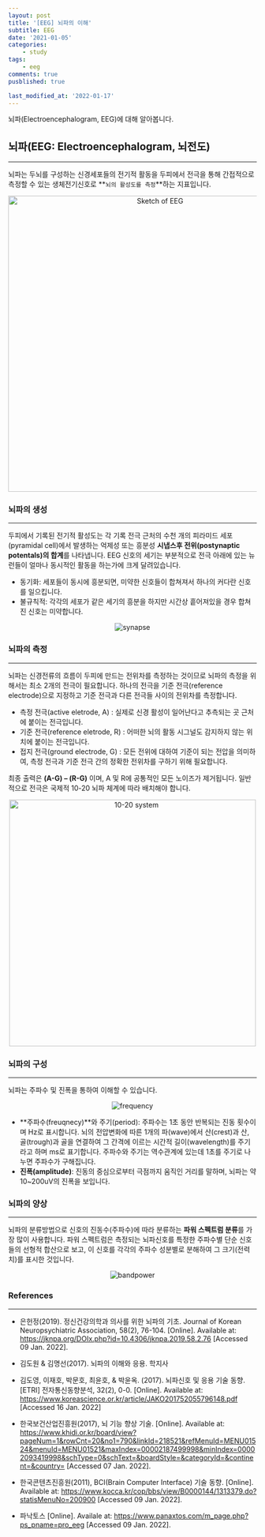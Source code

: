 ```yaml
---
layout: post
title: '[EEG] 뇌파의 이해'
subtitle: EEG
date: '2021-01-05'
categories:
    - study
tags:
    - eeg
comments: true
pusblished: true

last_modified_at: '2022-01-17'
---
```


뇌파(Electroencephalogram, EEG)에 대해 알아봅니다.

## 뇌파(EEG: Electroencephalogram, 뇌전도)

***

뇌파는 두뇌를 구성하는 신경세포들의 전기적 활동을 두피에서 전극을 통해 간접적으로 측정할 수 있는 생체전기신호로 **`뇌의 활성도를 측정`**하는 지표입니다.    

<center><img src="https://github.com/HayoonSong/Images-for-Github-Pages/blob/main/study/eeg/01_understanding_eeg/sketch_of_EEG.png?raw=true" alt="Sketch of EEG" width="600" height="600"></center>


### 뇌파의 생성

***

두피에서 기록된 전기적 활성도는 각 기록 전극 근처의 수천 개의 피라미드 세포(pyramidal cell)에서 발생하는 억제성 또는 흥분성 **시냅스후 전위(postynaptic potentals)의 합계**를 나타냅니다. EEG 신호의 세기는 부분적으로 전극 아래에 있는 뉴런들이 얼마나 동시적인 활동을 하는가에 크게 달려있습니다. 
*   동기화: 세포들이 동시에 흥분되면, 미약한 신호들이 합쳐져서 하나의 커다란 신호를 일으킵니다. 
*   불규칙적: 각각의 세포가 같은 세기의 흥분을 하지만 시간상 흩어져있을 경우 합쳐진 신호는 미약합니다.

<center><img src="https://github.com/HayoonSong/Images-for-Github-Pages/blob/main/study/eeg/01_understanding_eeg/synapse.png?raw=true" alt="synapse"></center>


### 뇌파의 측정

***

뇌파는 신경전류의 흐름이 두피에 만드는 전위차를 측정하는 것이므로 뇌파의 측정을 위해서는 최소 2개의 전극이 필요합니다. 하나의 전극을 기준 전극(reference electrode)으로 지정하고 기준 전극과 다른 전극들 사이의 전위차를 측정합니다.

*   측정 전극(active eletrode, A)
: 실제로 신경 활성이 일어난다고 추측되는 곳 근처에 붙이는 전극입니다.
*   기준 전극(reference eletrode, R)
: 어떠한 뇌의 활동 시그널도 감지하지 않는 위치에 붙이는 전극입니다.
*   접지 전극(ground electrode, G)
: 모든 전위에 대하여 기준이 되는 전압을 의미하여, 측정 전극과 기준 전극 간의 정확한 전위차를 구하기 위해 필요합니다.

최종 출력은 **(A-G) – (R-G)** 이며, A 및 R에 공통적인 모든 노이즈가 제거됩니다. 일반적으로 전극은 국제적 10-20 뇌파 체계에 따라 배치해야 합니다.

<center><img src="https://github.com/HayoonSong/Images-for-Github-Pages/blob/main/study/eeg/01_understanding_eeg/International_10-20_system.jpg?raw=true" alt="10-20 system" width="500" height="500"></center>


### 뇌파의 구성

***

뇌파는 주파수 및 진폭을 통하여 이해할 수 있습니다.

<center><img src="https://github.com/HayoonSong/Images-for-Github-Pages/blob/main/study/eeg/01_understanding_eeg/frequency_amplitude.PNG?raw=true" alt="frequency"></center>


*   **주파수(freuqnecy)**와 주기(period): 주파수는 1초 동안 반복되는 진동 횟수이며 Hz로 표시합니다. 뇌의 전압변화에 따른 1개의 파(wave)에서 산(crest)과 산, 골(trough)과 골을 연결하여 그 간격에 이르는 시간적 길이(wavelength)를 주기라고 하며 ms로 표기합니다. 주파수와 주기는 역수관계에 있는데 1초를 주기로 나누면 주파수가 구해집니다.
*   **진폭(amplitude)**: 진동의 중심으로부터 극점까지 움직인 거리를 말하며, 뇌파는 약  10~200uV의 진폭을 보입니다.


### 뇌파의 양상

***

뇌파의 분류방법으로 신호의 진동수(주파수)에 따라 분류하는 **파워 스펙트럼 분류**를 가장 많이 사용합니다. 파워 스펙트럼은 측정되는 뇌파신호를 특정한 주파수별 단순 신호들의 선형적 합산으로 보고, 이 신호를 각각의 주파수 성분별로 분해하여 그 크기(전력치)를 표시한 것입니다.

<center><img src="https://github.com/HayoonSong/Images-for-Github-Pages/blob/main/study/eeg/01_understanding_eeg/bandpower.jpg?raw=true" alt="bandpower"></center>


### References

***

*   은헌정(2019). 정신건강의학과 의사를 위한 뇌파의 기초. Journal of Korean Neuropsychiatric Association, 58(2), 76-104. [Online]. Available at: <https://jknpa.org/DOIx.php?id=10.4306/jknpa.2019.58.2.76> [Accessed 09 Jan. 2022].

*   김도원 & 김명선(2017). 뇌파의 이해와 응용. 학지사

*   김도영, 이재호, 박문호, 최윤호, & 박윤옥. (2017). 뇌파신호 및 응용 기술 동향. [ETRI] 전자통신동향분석, 32(2), 0-0. [Online]. Available at: <https://www.koreascience.or.kr/article/JAKO201752055796148.pdf> [Accessed 16 Jan. 2022]

*   한국보건산업진흥원(2017), 뇌 기능 향상 기술. [Online]. Available at: <https://www.khidi.or.kr/board/view?pageNum=1&rowCnt=20&no1=790&linkId=218521&refMenuId=MENU01524&menuId=MENU01521&maxIndex=00002187499998&minIndex=00002093419998&schType=0&schText=&boardStyle=&categoryId=&continent=&country=> [Accessed 07 Jan. 2022].

*   한국콘텐츠진흥원(2011), BCI(Brain Computer Interface) 기술 동향. [Online]. Available at: <https://www.kocca.kr/cop/bbs/view/B0000144/1313379.do?statisMenuNo=200900> [Accessed 09 Jan. 2022].

*   파낙토스 [Online]. Availale at: <https://www.panaxtos.com/m_page.php?ps_pname=pro_eeg> [Accessed 09 Jan. 2022].

